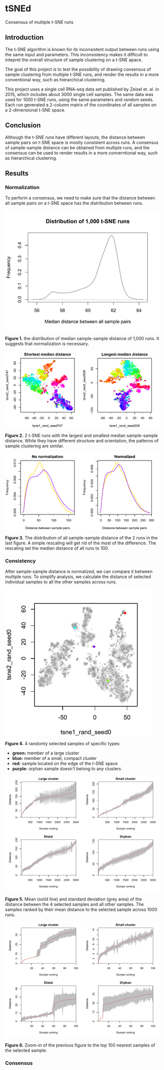 # tSNEd
 
Consensus of multiple t-SNE runs

## Introduction

The t-SNE algorithm is known for its inconsistent output between runs using the same input and parameters. This inconsistency makes it difficult to intepret the overall structure of sample clustering on a t-SNE apace. 

The goal of this project is to test the possibility of drawing consensus of sample clustering from multiple t-SNE runs, and render the results in a more conventional way, such as hierarchical clustering.

This project uses a single cell RNA-seq data set published by Zeisel et. al. in 2015, which includes about 3000 single cell samples. The same data was used for 1000 t-SNE runs, using the same parameters and random seeds. Each run generated a 2-column matrix of the coordinates of all samples on a 2-dimensional t-SNE space. 

## Conclusion

Although the t-SNE runs have different layouts, the distance between sample pairs on t-SNE space is mostly consistent across runs. A consensus of sample-sample distance can be obtained from multiple runs, and the consensus can be used to render results in a more converntional way, such as hierarchical clustering.

## Results

### Normalization

To perform a consensus, we need to make sure that the distance between all sample pairs on a t-SNE space has the distribution between runs. 

![](figure/median_distribution.png)

**Figure 1.** the distribution of median sample-sample distance of 1,000 runs. It suggests that normalization is necessary.

![](figure/example_median_distance.png)

**Figure 2.** 2 t-SNE runs with the largest and smallest median sample-sample distance. While they have different structure and orientation, the patterns of sample clustering are similar.

![](figure/example_normalization.png)

**Figure 3.** The distribution of all sample-sample distance of the 2 runs in the last figure. A simple rescaling will get rid of the most of the difference. The rescaling set the median distance of all runs to 100.

### Consistency

After sample-sample distance is normalized, we can compare it between multiple runs. To simplify analysis, we calculate the distance of selected individual samples to all the other samples across runs. 

![](figure/selected.png)

**Figure 4.** 4 randomly selected samples of specific types:

 - **green:** member of a large cluster
 - **blue:** member of a small, compact cluster
 - **red:** sample located on the edge of the t-SNE space
 - **purple:** orphan sample doesn't belong to any clusters
 
![](figure/selected_distance.png)

**Figure 5.** Mean (solid line) and standard deviation (grey area) of the distance between the 4 selected samples and all other samples. The samples ranked by their mean distance to the selected sample across 1000 runs. 

![](figure/selected_distance_top100.png)

**Figure 6.** Zoom-in of the previous figure to the top 100 nearest samples of the selected sample.

### Consensus


